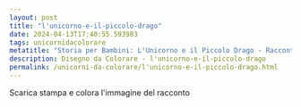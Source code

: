 ```yaml
---
layout: post
title: "l'unicorno-e-il-piccolo-drago"
date: 2024-04-13T17:40:55.593983
tags: unicornidacolorare
metatitle: "Storia per Bambini: L'Unicorno e il Piccolo Drago - Racconto Educativo e Divertente"
description: Disegno da Colorare - l'unicorno-e-il-piccolo-drago
permalink: /unicorni-da-colorare/l'unicorno-e-il-piccolo-drago.html
---
```

Scarica stampa e colora l'immagine del racconto
        